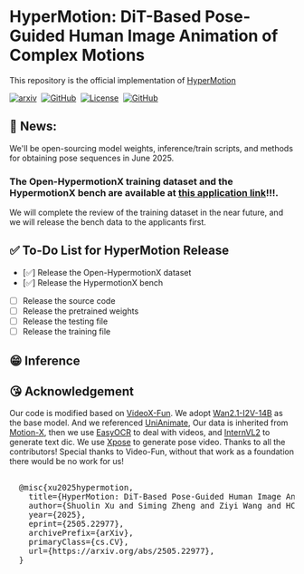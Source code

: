 # HyperMotion: DiT-Based Pose-Guided Human Image Animation of Complex Motions
This repository is the official implementation of [HyperMotion](https://vivocameraresearch.github.io/hypermotion/)

<a href="https://arxiv.org/abs/2505.22977"><img src='https://img.shields.io/badge/arXiv-2505.22977-red?style=flat&logo=arXiv&logoColor=red' alt='arxiv'></a>&nbsp;
<a href="https://vivocameraresearch.github.io/hypermotion/"><img src='https://img.shields.io/badge/Project-Page-Green' alt='GitHub'></a>&nbsp;
<a href="http://www.apache.org/licenses/LICENSE-2.0"><img src='https://img.shields.io/badge/License-CC BY--NC--SA--4.0-lightgreen?style=flat&logo=Lisence' alt='License'></a>&nbsp;
<a href="https://docs.google.com/forms/d/e/1FAIpQLSfWK4a7GqI-Yc8GIWcYmUcmZgdnI-vIYQZ1wrXJNQCrDtABQA/viewform?usp=header"><img src='https://img.shields.io/badge/Dataset-HypermotionX-Green' alt='GitHub'></a>&nbsp;

## 📣 News:
We'll be open-sourcing model weights, inference/train scripts, and methods for obtaining pose sequences in June 2025.
### The Open-HypermotionX training dataset and the HypermotionX bench are available at [this application link](https://docs.google.com/forms/d/e/1FAIpQLSfWK4a7GqI-Yc8GIWcYmUcmZgdnI-vIYQZ1wrXJNQCrDtABQA/viewform?usp=header)!!!.
We will complete the review of the training dataset in the near future, and we will release the bench data to the applicants first.
## ✅ To-Do List for HyperMotion Release

- [✅] Release the Open-HypermotionX dataset
- [✅] Release the HypermotionX bench
- [ ] Release the source code
- [ ] Release the pretrained weights
- [ ] Release the testing file
- [ ] Release the training file

## 😁 Inference

## 😘 Acknowledgement
Our code is modified based on [VideoX-Fun](https://github.com/aigc-apps/VideoX-Fun/tree/main). We adopt [Wan2.1-I2V-14B](https://github.com/Wan-Video/Wan2.1) as the base model. And we referenced [UniAnimate](https://github.com/ali-vilab/UniAnimate), Our data is inherited from [Motion-X](https://github.com/IDEA-Research/Motion-X), then we use [EasyOCR](https://github.com/JaidedAI/EasyOCR) to deal with videos, and [InternVL2](https://github.com/OpenGVLab/InternVL) to generate text dic. We use [Xpose](https://github.com/IDEA-Research/X-Pose) to generate pose video. Thanks to all the contributors! Special thanks to Video-Fun, without that work as a foundation there would be no work for us!

<pre> 
  @misc{xu2025hypermotion,
    title={HyperMotion: DiT-Based Pose-Guided Human Image Animation of Complex Motions}, 
    author={Shuolin Xu and Siming Zheng and Ziyi Wang and HC Yu and Jinwei Chen and Huaqi Zhang and Bo Li and Peng-Tao Jiang},
    year={2025},
    eprint={2505.22977},
    archivePrefix={arXiv},
    primaryClass={cs.CV},
    url={https://arxiv.org/abs/2505.22977}, 
  }
</pre>
